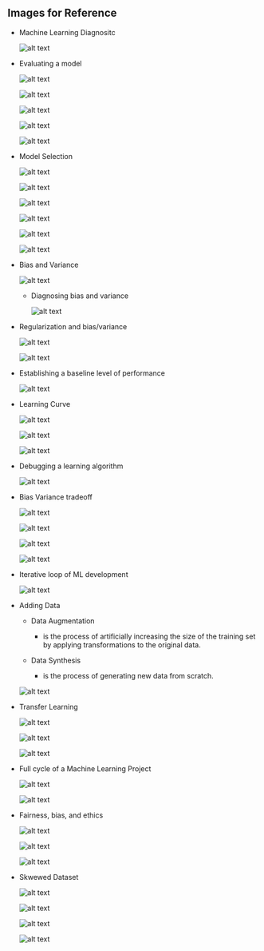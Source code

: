 ## Images for Reference

- Machine Learning Diagnositc

    ![alt text](image.png)


- Evaluating a model

    ![alt text](image-1.png)

    ![alt text](image-2.png)

    ![alt text](image-3.png)

    ![alt text](image-4.png)

    ![alt text](image-5.png)

- Model Selection    

    ![alt text](image-6.png)

    ![alt text](image-7.png)

    ![alt text](image-8.png)

    ![alt text](image-9.png)

    ![alt text](image-10.png)

    ![alt text](image-11.png)

- Bias and Variance

    ![alt text](image-12.png)

    - Diagnosing bias and variance

        ![alt text](image-13.png)

- Regularization and bias/variance

    ![alt text](image-14.png)

    ![alt text](image-15.png)

- Establishing a baseline level of performance

    ![alt text](image-16.png)

- Learning Curve

    ![alt text](image-17.png)

    ![alt text](image-18.png)

    ![alt text](image-20.png)

- Debugging a learning algorithm

    ![alt text](image-21.png)

- Bias Variance tradeoff

    ![alt text](image-22.png)

    ![alt text](image-23.png)

    ![alt text](image-24.png)

    ![alt text](image-25.png)

- Iterative loop of ML development

    ![alt text](image-26.png)

- Adding Data

    - Data Augmentation

        - is the process of artificially increasing the size of the training set by applying transformations to the original data.

    - Data Synthesis

        - is the process of generating new data from scratch.

    ![alt text](image-27.png)

- Transfer Learning

    ![alt text](image-28.png)

    ![alt text](image-29.png)

    ![alt text](image-30.png)

- Full cycle of a Machine Learning Project

    ![alt text](image-31.png)

    ![alt text](image-32.png)

- Fairness, bias, and ethics

    ![alt text](image-33.png)

    ![alt text](image-34.png)

    ![alt text](image-35.png)

- Skwewed Dataset

    ![alt text](image-37.png)

    ![alt text](image-38.png)

    ![alt text](image-40.png)

    ![alt text](image-41.png)